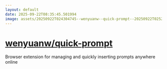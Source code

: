```yaml
---
layout: default
date: 2025-09-22T08:35:45.501994
image: assets/20250922T024304745--wenyuanw--quick-prompt--20250922T025252762--cropped.png
---
```


# [wenyuanw/quick-prompt](https://github.com/wenyuanw/quick-prompt)

Browser extension for managing and quickly inserting prompts anywhere online
